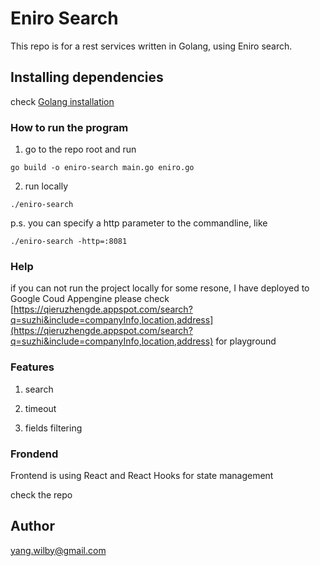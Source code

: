 # Eniro Search
This repo is for a rest services written in Golang, using Eniro search. 

## Installing dependencies
check [Golang installation](https://golang.org/doc/install)



### How to run the program
1. go to the repo root and run
```
go build -o eniro-search main.go eniro.go
```

2. run locally
```
./eniro-search
```

p.s. you can specify a http parameter to the commandline, like 
```
./eniro-search -http=:8081
```

### Help
if you can not run the project locally for some resone, I have deployed to Google Coud Appengine
please check [https://qieruzhengde.appspot.com/search?q=suzhi&include=companyInfo,location,address](https://qieruzhengde.appspot.com/search?q=suzhi&include=companyInfo,location,address) for playground

### Features
1. search
 
2. timeout


3. fields filtering


### Frondend
Frontend is using React and React Hooks for state management

check the repo

## Author
yang.wilby@gmail.com